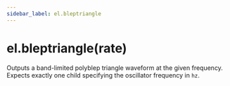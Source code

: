 ```yaml
---
sidebar_label: el.bleptriangle
---
```


# el.bleptriangle(rate)

Outputs a band-limited polyblep triangle waveform at the given frequency. Expects
exactly one child specifying the oscillator frequency in `hz`.
